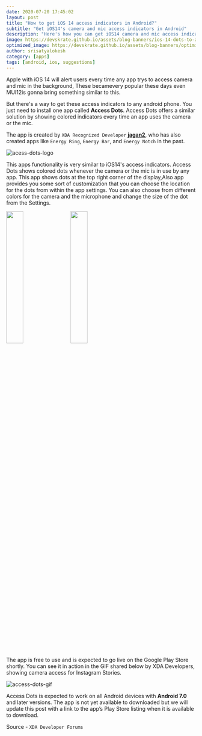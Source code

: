 ```yaml
---
date: 2020-07-20 17:45:02
layout: post
title: "How to get iOS 14 access indicators in Android?"
subtitle: "Get iOS14's camera and mic access indicators in Android"
description: "Here's how you can get iOS14 camera and mic access indicators in Android"
image: https://devskrate.github.io/assets/blog-banners/ios-14-dots-to-android.jpg
optimized_image: https://devskrate.github.io/assets/blog-banners/optimized/ios-14-dots-to-android.webp
author: srisatyalokesh
category: [apps]
tags: [android, ios, suggestions]
---
```


Apple with iOS 14 will alert users every time any app trys to  access camera and mic in the background, These becamevery popular these days even MUI12is gonna bring something similar to this. 

But there's a way to get these access indicators   to any android phone. You just need  to install one app called **Access Dots**. Access Dots offers a similar solution by showing colored indicators every time an app uses the camera or the mic.

The app is created by `XDA Recognized Developer` [**jagan2**](https://forum.xda-developers.com/member.php?s=8d3ff798ecb2fb3c66435a6c309f2ca3&u=1884109), who has also created apps like `Energy Ring`, `Energy Bar`, and `Energy Notch` in the past.

![acess-dots-logo]( https://devskrate.github.io/assets/images/apps/access-dots.png)

This apps functionality is very similar to iOS14's access indicators. Access Dots shows colored dots whenever the camera or the mic is in use by any app. This app shows dots  at the top right corner of the display,Also app provides you some sort of customization that you can choose the location for the dots from within the app settings. You can also choose from different colors for the camera and the microphone and change the size of the dot from the Settings.

<div class="slide-show">
<a href="https://devskrate.github.io/assets/images/apps/access-dots-1.webp" data-lightbox="image-1" data-title="Open chrome and open youtube.com"><img width="30%" src="https://devskrate.github.io/assets/images/apps/access-dots-1.webp" style = "border:0px solid black;display:inline" ></a> &nbsp; &nbsp;
<a href="https://devskrate.github.io/assets/images/apps/access-dots-2.webp" data-lightbox="image-1" data-title="Click options"><img width="30%" src="https://devskrate.github.io/assets/images/apps/access-dots-2.webp" style = "border:0px solid black;display:inline" ></a>
</div>

The app is free to use and is expected to go live on the Google Play Store shortly. You can see it in action in the GIF shared below by XDA Developers, showing camera access for Instagram Stories.

![access-dots-gif](https://devskrate.github.io/assets/images/apps/access-dots-gif.gif)

Access Dots is expected to work on all Android devices with **Android 7.0** and later versions. The app is not yet available to downloaded but we will update this post with a link to the app’s Play Store listing when it is available to download.

Source - `XDA Developer Forums`
